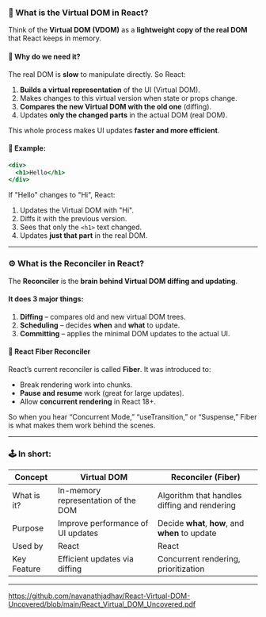 
### 🧠 What is the **Virtual DOM** in React?

Think of the **Virtual DOM (VDOM)** as a **lightweight copy of the real DOM** that React keeps in memory.

#### 🧩 Why do we need it?
The real DOM is **slow** to manipulate directly. So React:
1. **Builds a virtual representation** of the UI (Virtual DOM).
2. Makes changes to this virtual version when state or props change.
3. **Compares the new Virtual DOM with the old one** (diffing).
4. Updates **only the changed parts** in the actual DOM (real DOM).

This whole process makes UI updates **faster and more efficient**.

#### 🎨 Example:
```jsx
<div>
  <h1>Hello</h1>
</div>
```

If "Hello" changes to "Hi", React:
1. Updates the Virtual DOM with "Hi".
2. Diffs it with the previous version.
3. Sees that only the `<h1>` text changed.
4. Updates **just that part** in the real DOM.

---

### ⚙️ What is the **Reconciler** in React?

The **Reconciler** is the **brain behind Virtual DOM diffing and updating**.

#### It does 3 major things:
1. **Diffing** – compares old and new virtual DOM trees.
2. **Scheduling** – decides **when** and **what** to update.
3. **Committing** – applies the minimal DOM updates to the actual UI.

#### 🧪 React Fiber Reconciler
React’s current reconciler is called **Fiber**. It was introduced to:
- Break rendering work into chunks.
- **Pause and resume** work (great for large updates).
- Allow **concurrent rendering** in React 18+.

So when you hear “Concurrent Mode,” “useTransition,” or “Suspense,” Fiber is what makes them work behind the scenes.

---

### 🕹 In short:

| Concept        | Virtual DOM                         | Reconciler (Fiber)                               |
|----------------|-------------------------------------|--------------------------------------------------|
| What is it?    | In-memory representation of the DOM | Algorithm that handles diffing and rendering     |
| Purpose        | Improve performance of UI updates   | Decide **what**, **how**, and **when** to update |
| Used by        | React                              | React                                             |
| Key Feature    | Efficient updates via diffing       | Concurrent rendering, prioritization             |

---

https://github.com/navanathjadhav/React-Virtual-DOM-Uncovered/blob/main/React_Virtual_DOM_Uncovered.pdf